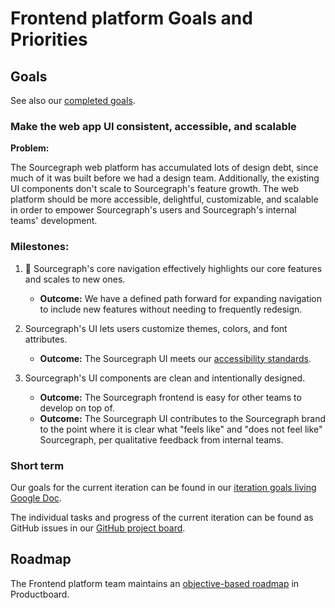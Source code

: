 # Frontend platform Goals and Priorities 

## Goals

See also our [completed goals](goals_completed.md).

### Make the web app UI consistent, accessible, and scalable 

**Problem:** 

The Sourcegraph web platform has accumulated lots of design debt, since much of it was built before we had a design team. Additionally, the existing UI components don't scale to Sourcegraph's feature growth. The web platform should be more accessible, delightful, customizable, and scalable in order to empower Sourcegraph's users and Sourcegraph's internal teams' development.

### Milestones: 
1. 🔄 Sourcegraph's core navigation effectively highlights our core features and scales to new ones. 
   - **Outcome:** We have a defined path forward for expanding navigation to include new features without needing to frequently redesign. 

1. Sourcegraph's UI lets users customize themes, colors, and font attributes. 
   - **Outcome:**  The Sourcegraph UI meets our [accessibility standards](../../../product/design/design-and-interaction-guidelines#accessibility-standards). 

1. Sourcegraph's UI components are clean and intentionally designed.
   - **Outcome:** The Sourcegraph frontend is easy for other teams to develop on top of. 
   - **Outcome:** The Sourcegraph UI contributes to the Sourcegraph brand to the point where it is clear what "feels like" and "does not feel like" Sourcegraph, per qualitative feedback from internal teams. 

### Short term

Our goals for the current iteration can be found in our [iteration goals living Google Doc](https://docs.google.com/document/d/1n9WKjieKmd2YYkNrEsOfdmxRYUrbowLWjq05phLoQ6s/edit).

The individual tasks and progress of the current iteration can be found as GitHub issues in our [GitHub project board](https://github.com/orgs/sourcegraph/projects/45?fullscreen=true).

## Roadmap

The Frontend platform team maintains an [objective-based roadmap](https://sourcegraph.productboard.com/roadmap/2362023-web-frontend-platform-roadmap) in Productboard. 